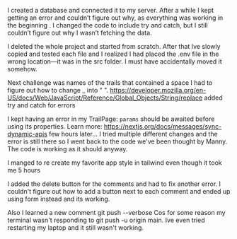 I created a database and connected it to my server. After a while I kept getting an error and couldn’t figure out why, as everything was working in the beginning . I changed the code to include try and catch, but I still couldn’t figure out why I wasn’t fetching the data.

I deleted the whole project and started from scratch. After that Ive slowly copied and tested each file and I realized I had placed the .env file in the wrong location—it was in the src folder. I must have accidentally moved it somehow.

Next challenge was names of the trails that contained a space I had to figure out how to change \_ into " ".
https://developer.mozilla.org/en-US/docs/Web/JavaScript/Reference/Global_Objects/String/replace
added try and catch for errors

I kept having an error in my TrailPage: `params` should be awaited before using its properties. Learn more: https://nextjs.org/docs/messages/sync-dynamic-apis
few hours later...
I tried multiple different changes and the error is still there so I went back to the code we've been thought by Manny. The code is working as it should anyway.

I manged to re create my favorite app style in tailwind even though it took me 5 hours

I added the delete button for the comments and had to fix another error. I couldn't figure out how to add a button next to each comment and ended up using form instead and its working.

Also I learned a new comment git push --verbose
Cos for some reason my terminal wasn't responding to git push -u origin main. Ive even tried restarting my laptop and it still wasn't working.
